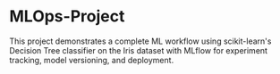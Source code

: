 # MLOps-Project
 This project demonstrates a complete ML workflow using scikit-learn's Decision Tree classifier on the Iris dataset with MLflow for experiment tracking, model versioning, and deployment.
